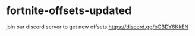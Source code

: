 # fortnite-offsets-updated 
join our discord server to get new offsets https://discord.gg/bGBDY6KkEN
